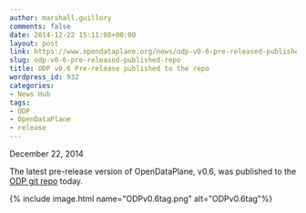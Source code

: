 ```yaml
---
author: marshall.guillory
comments: false
date: 2014-12-22 15:11:08+00:00
layout: post
link: https://www.opendataplane.org/news/odp-v0-6-pre-released-published-repo/
slug: odp-v0-6-pre-released-published-repo
title: ODP v0.6 Pre-release published to the repo
wordpress_id: 932
categories:
- News Hub
tags:
- ODP
- OpenDataPlane
- release
---
```


December 22, 2014

The latest pre-release version of OpenDataPlane, v0.6, was published to the [ODP git repo](https://git.linaro.org/lng/odp.git/commit/b2bfcf349771861130703fdc37a9065bc42e64b8) today.

{% include image.html name="ODPv0.6tag.png" alt="ODPv0.6tag"%}

